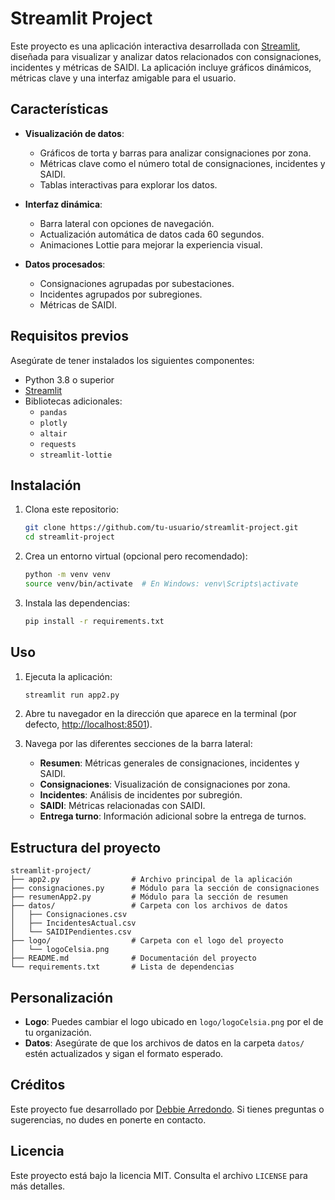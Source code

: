 # Streamlit Project

Este proyecto es una aplicación interactiva desarrollada con [Streamlit](https://streamlit.io/), diseñada para visualizar y analizar datos relacionados con consignaciones, incidentes y métricas de SAIDI. La aplicación incluye gráficos dinámicos, métricas clave y una interfaz amigable para el usuario.

## Características

- **Visualización de datos**:
  - Gráficos de torta y barras para analizar consignaciones por zona.
  - Métricas clave como el número total de consignaciones, incidentes y SAIDI.
  - Tablas interactivas para explorar los datos.

- **Interfaz dinámica**:
  - Barra lateral con opciones de navegación.
  - Actualización automática de datos cada 60 segundos.
  - Animaciones Lottie para mejorar la experiencia visual.

- **Datos procesados**:
  - Consignaciones agrupadas por subestaciones.
  - Incidentes agrupados por subregiones.
  - Métricas de SAIDI.

## Requisitos previos

Asegúrate de tener instalados los siguientes componentes:

- Python 3.8 o superior
- [Streamlit](https://streamlit.io/)
- Bibliotecas adicionales:
  - `pandas`
  - `plotly`
  - `altair`
  - `requests`
  - `streamlit-lottie`

## Instalación

1. Clona este repositorio:
   ```bash
   git clone https://github.com/tu-usuario/streamlit-project.git
   cd streamlit-project
   ```

2. Crea un entorno virtual (opcional pero recomendado):
   ```bash
   python -m venv venv
   source venv/bin/activate  # En Windows: venv\Scripts\activate
   ```

3. Instala las dependencias:
   ```bash
   pip install -r requirements.txt
   ```

## Uso

1. Ejecuta la aplicación:
   ```bash
   streamlit run app2.py
   ```

2. Abre tu navegador en la dirección que aparece en la terminal (por defecto, [http://localhost:8501](http://localhost:8501)).

3. Navega por las diferentes secciones de la barra lateral:
   - **Resumen**: Métricas generales de consignaciones, incidentes y SAIDI.
   - **Consignaciones**: Visualización de consignaciones por zona.
   - **Incidentes**: Análisis de incidentes por subregión.
   - **SAIDI**: Métricas relacionadas con SAIDI.
   - **Entrega turno**: Información adicional sobre la entrega de turnos.

## Estructura del proyecto

```
streamlit-project/
├── app2.py                # Archivo principal de la aplicación
├── consignaciones.py      # Módulo para la sección de consignaciones
├── resumenApp2.py         # Módulo para la sección de resumen
├── datos/                 # Carpeta con los archivos de datos
│   ├── Consignaciones.csv
│   ├── IncidentesActual.csv
│   └── SAIDIPendientes.csv
├── logo/                  # Carpeta con el logo del proyecto
│   └── logoCelsia.png
├── README.md              # Documentación del proyecto
└── requirements.txt       # Lista de dependencias
```

## Personalización

- **Logo**: Puedes cambiar el logo ubicado en `logo/logoCelsia.png` por el de tu organización.
- **Datos**: Asegúrate de que los archivos de datos en la carpeta `datos/` estén actualizados y sigan el formato esperado.

## Créditos

Este proyecto fue desarrollado por [Debbie Arredondo](mailto:debbie@example.com). Si tienes preguntas o sugerencias, no dudes en ponerte en contacto.

## Licencia

Este proyecto está bajo la licencia MIT. Consulta el archivo `LICENSE` para más detalles.